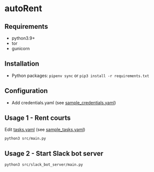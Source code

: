 # autoRent

## Requirements
- python3.9+
- tor
- gunicorn

## Installation

- Python packages: `pipenv sync` or `pip3 install -r requirements.txt`

## Configuration
- Add credentials.yaml (see [sample_credentials.yaml](sample_credentials.yaml))

## Usage 1 - Rent courts
Edit [tasks.yaml](tasks.yaml) (see [sample_tasks.yaml](sample_tasks.yaml))

```
python3 src/main.py
```
## Usage 2 - Start Slack bot server
```
python3 src/slack_bot_server/main.py
```
